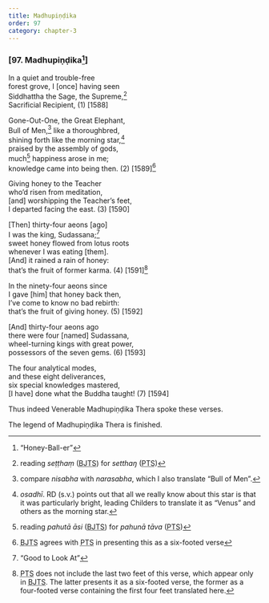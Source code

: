 ```yaml
---
title: Madhupiṇḍika
order: 97
category: chapter-3
---
```


### \[97. Madhupiṇḍika[^1]\]

In a quiet and trouble-free  
forest grove, I \[once\] having seen  
Siddhattha the Sage, the Supreme,[^2]  
Sacrificial Recipient, (1) \[1588\]

Gone-Out-One, the Great Elephant,  
Bull of Men,[^3] like a thoroughbred,  
shining forth like the morning star,[^4]  
praised by the assembly of gods,  
much[^5] happiness arose in me;  
knowledge came into being then. (2) \[1589\][^6]

Giving honey to the Teacher  
who’d risen from meditation,  
\[and\] worshipping the Teacher’s feet,  
I departed facing the east. (3) \[1590\]

\[Then\] thirty-four aeons \[ago\]  
I was the king, Sudassana;[^7]  
sweet honey flowed from lotus roots  
whenever I was eating \[them\].  
\[And\] it rained a rain of honey:  
that’s the fruit of former karma. (4) \[1591\][^8]

In the ninety-four aeons since  
I gave \[him\] that honey back then,  
I’ve come to know no bad rebirth:  
that’s the fruit of giving honey. (5) \[1592\]

\[And\] thirty-four aeons ago  
there were four \[named\] Sudassana,  
wheel-turning kings with great power,  
possessors of the seven gems. (6) \[1593\]

The four analytical modes,  
and these eight deliverances,  
six special knowledges mastered,  
\[I have\] done what the Buddha taught! (7) \[1594\]

Thus indeed Venerable Madhupiṇḍika Thera spoke these verses.

The legend of Madhupiṇḍika Thera is finished.

[^1]: “Honey-Ball-er”

[^2]: reading *seṭṭhaṃ* (<abbr title="Buddha Jayanthi Tripitaka Series">BJTS</abbr>) for *setthaŋ* (<abbr title="Pali Text Society">PTS</abbr>)

[^3]: compare *nisabha* with *narasabha*, which I also translate “Bull of Men”.

[^4]: *osadhī*. RD (s.v.) points out that all we really know about this star is that it was particularly bright, leading Childers to translate it as “Venus” and others as the morning star.

[^5]: reading *pahutā āsi* (<abbr title="Buddha Jayanthi Tripitaka Series">BJTS</abbr>) for *pahunā tāva* (<abbr title="Pali Text Society">PTS</abbr>)

[^6]: <abbr title="Buddha Jayanthi Tripitaka Series">BJTS</abbr> agrees with <abbr title="Pali Text Society">PTS</abbr> in presenting this as a six-footed verse

[^7]: “Good to Look At”

[^8]: <abbr title="Pali Text Society">PTS</abbr> does not include the last two feet of this verse, which appear only in <abbr title="Buddha Jayanthi Tripitaka Series">BJTS</abbr>. The latter presents it as a six-footed verse, the former as a four-footed verse containing the first four feet translated here.
